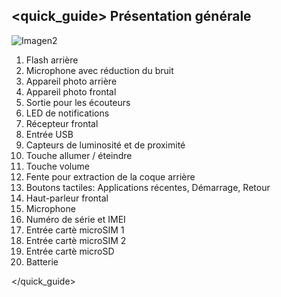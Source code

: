 ## <quick_guide> Présentation générale

![Imagen2](http://static.energysistem.com/images/manuals/42430/55f2a6c4ca522.jpg)

1. Flash arrière
2. Microphone avec réduction du bruit
3. Appareil photo arrière
4. Appareil photo frontal
5. Sortie pour les écouteurs
6. LED de notifications
7. Récepteur frontal
8. Entrée USB
9. Capteurs de luminosité et de proximité
10. Touche allumer / éteindre
11. Touche volume
12. Fente pour extraction de la coque arrière
13. Boutons tactiles: Applications récentes, Démarrage, Retour
14. Haut-parleur frontal
15. Microphone
16. Numéro de série et IMEI
17. Entrée cartè microSIM 1
18. Entrée cartè microSIM 2
19. Entrée cartè microSD
20. Batterie


</quick_guide>
